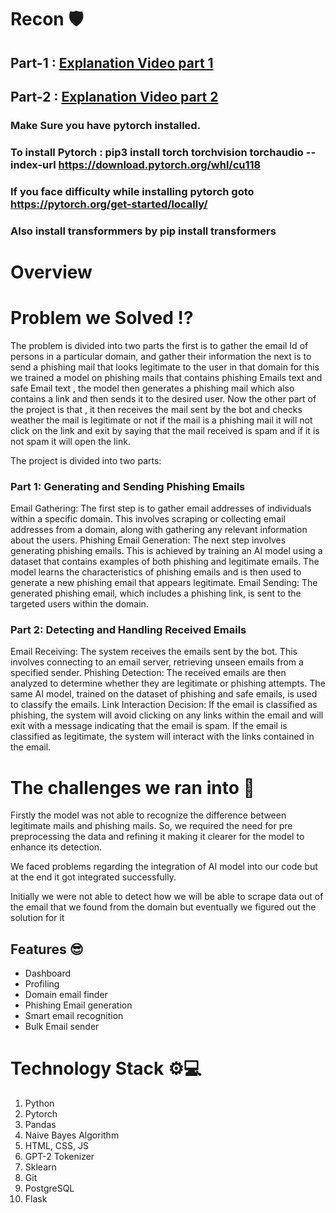 # Recon 🛡️

## Part-1 : [Explanation Video part 1](https://youtu.be/Ot1H5_no8ZI)
## Part-2 : [Explanation Video part 2](https://youtu.be/23impWPUQN0)

### Make Sure you have pytorch installed.
### To install Pytorch : pip3 install torch torchvision torchaudio --index-url https://download.pytorch.org/whl/cu118
### If you face difficulty while installing pytorch goto https://pytorch.org/get-started/locally/ 
### Also install transformmers by pip install transformers

# Overview

# Problem we Solved ⁉️
The problem is divided into two parts the first is to gather the email Id of persons in a particular domain, and gather their information the next is to send a phishing mail that looks legitimate to the user in that domain for this we trained a model on phishing mails that contains phishing Emails text and safe Email text , the model then generates a phishing mail which also contains a link and then sends it to the desired user. Now the other part of the project is that , it then receives the mail sent by the bot and checks weather the mail is legitimate or not if the mail is a phishing mail it will not click on the link and exit by saying that the mail received is spam and if it is not spam it will open the link.

The project is divided into two parts:

### Part 1: Generating and Sending Phishing Emails
Email Gathering: The first step is to gather email addresses of individuals within a specific domain. This involves scraping or collecting email addresses from a domain, along with gathering any relevant information about the users.
Phishing Email Generation: The next step involves generating phishing emails. This is achieved by training an AI model using a dataset that contains examples of both phishing and legitimate emails. The model learns the characteristics of phishing emails and is then used to generate a new phishing email that appears legitimate.
Email Sending: The generated phishing email, which includes a phishing link, is sent to the targeted users within the domain.

### Part 2: Detecting and Handling Received Emails
Email Receiving: The system receives the emails sent by the bot. This involves connecting to an email server, retrieving unseen emails from a specified sender.
Phishing Detection: The received emails are then analyzed to determine whether they are legitimate or phishing attempts. The same AI model, trained on the dataset of phishing and safe emails, is used to classify the emails.
Link Interaction Decision:
If the email is classified as phishing, the system will avoid clicking on any links within the email and will exit with a message indicating that the email is spam.
If the email is classified as legitimate, the system will interact with the links contained in the email.

# The challenges we ran into 🚧

Firstly the model was not able to recognize the difference between legitimate mails and phishing mails. So, we required the need for pre preprocessing the data and refining it making it clearer for the model to enhance its detection. 

We faced problems regarding the integration of AI model into our code but at the end it got integrated successfully. 

Initially we were not able to detect how we will be able to scrape data out of the email that we found from the domain but eventually we figured out the solution for it

## Features 😎

- Dashboard
- Profiling
- Domain email finder
- Phishing Email generation
- Smart email recognition
- Bulk Email sender

# Technology Stack ⚙️💻
1. Python
2. Pytorch
3. Pandas
4. Naive Bayes Algorithm
5. HTML, CSS, JS
6. GPT-2 Tokenizer
7. Sklearn
8. Git
9. PostgreSQL
10. Flask

